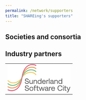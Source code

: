 ```yaml
---
permalink: /network/supporters
title: "SHAREing's supporters"
---
```


## Societies and consortia




## Industry partners

<table border="0">
 <tr>
  <td>
   <a href="https://www.sunderlandsoftwarecity.com">
    <img width="200px" src="/assets/logos/SunderlandSoftwareCity.png" />
   </a>
  </td>
 </tr>
</table>

<!--
  \includepdf[pages=-]{los/LoS_Sunderland.pdf}
  \includepdf[pages=-]{los/LoS_Dynamo.pdf}
  \includepdf[pages=-]{los/LoS_CoSeC.pdf}
  \includepdf[pages=-]{los/LoS_DiRAC.pdf}
  \includepdf[pages=-]{los/LoS_N8.pdf}
  \includepdf[pages=-]{los/LoS_SSI.pdf}
 
  % Advisory board
  \includepdf[pages=-]{los/LoS_WHPC.pdf}
  \includepdf[pages=-]{los/LoS_SocRSE.pdf}
  \includepdf[pages=-]{los/LoS_HPCSig.pdf}
  
  %
  % European consortia
  %
  \includepdf[pages=-]{los/LoS_ECMWF.pdf}
  \includepdf[pages=-]{los/LoS_ChEESE.pdf}
  \includepdf[pages=-]{los/LoS_MAX.pdf}
  \includepdf[pages=-]{los/LoS_FAU.pdf}
  \includepdf[pages=-]{los/LoS_CASC.pdf}
  \includepdf[pages=-]{los/LoS_CERN.pdf}
  \includepdf[pages=-]{los/LoS_LBL.pdf}
  \includepdf[pages=-]{los/LoS_AIHub.pdf}
  \includepdf[pages=-]{los/LoS_ExaGEO.pdf}
  \includepdf[pages=-]{los/LoS_IRIS.pdf}
  
  %
  % Not enlisted as partners
  %
  \includepdf[pages=-]{los/LoS_Tenstorrent.pdf}
  \includepdf[pages=-]{los/LoS_GeorgiaTech.pdf}
  \includepdf[pages=-]{los/LoS_EPCC.pdf}
  \includepdf[pages=-]{los/LoS_NVIDIA.pdf}
  \includepdf[pages=-]{los/LoS_Linaro.pdf}
  \includepdf[pages=-]{los/LoS_BIOSIT.pdf}
  \includepdf[pages=-]{los/LoS_ClusterVision.pdf}
  \includepdf[pages=-]{los/LoS_Dell.pdf}
  \includepdf[pages=-]{los/LoS_Kaytus.pdf}
  \includepdf[pages=-]{los/LoS_Lenovo.pdf}
  \includepdf[pages=-]{los/LoS_Logicalis.pdf}
  \includepdf[pages=-]{los/LoS_Vast.pdf}
-->
